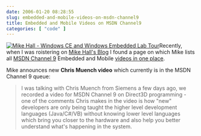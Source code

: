 ```yaml
---
date: 2006-01-20 08:28:55
slug: embedded-and-mobile-videos-on-msdn-channel9
title: Embedded and Mobile Videos on MSDN Channel9
categories: [ "code" ]
---
```



[![Mike Hall - Windows CE and Windows Embedded Lab Tour](http://scrat.members.winisp.net/Channel9/10924.jpg)](http://channel9.msdn.com/ShowPost.aspx?PostID=10924)Recently, when I was roistering on [Mike Hall's Blog](http://blogs.msdn.com/mikehall/) I found a page on which Mike lists all [MSDN Channel 9](http://channel9.msdn.com) Embedded and Mobile [videos in one place](http://scrat.members.winisp.net/Channel9/Channel9Videos.htm).






Mike announces new **Chris Muench video** which currently is in the MSDN Channel 9 queue:


> I was talking with Chris Muench from Siemens a few days ago, we recorded a video for MSDN Channel 9 on Direct3D programming - one of the comments Chris makes in the video is how "new" developers are only being taught the higher level development languages (Java/C#/VB) without knowing lower level languages which bring you closer to the hardware and also help you better understand what's happening in the system.




